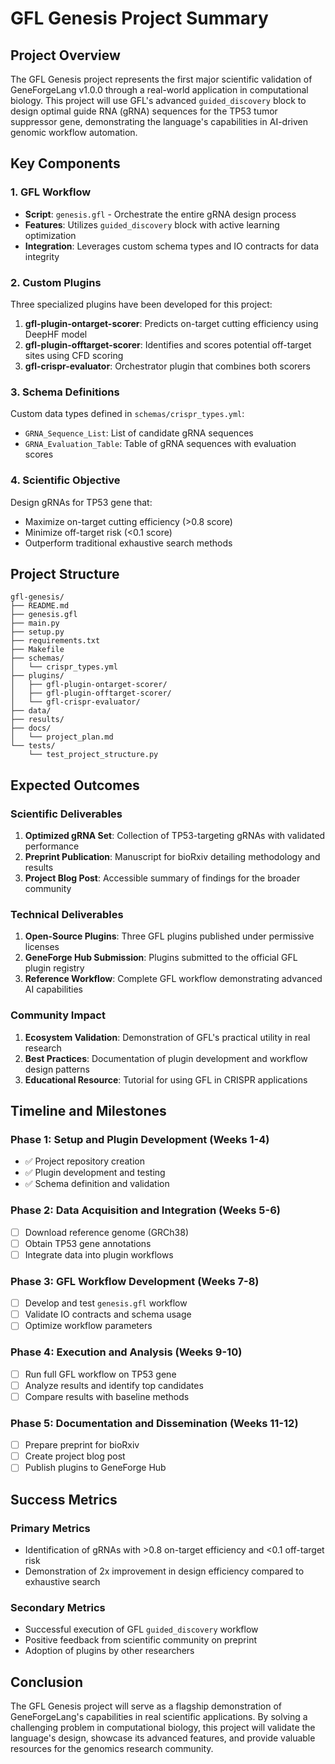 # GFL Genesis Project Summary

## Project Overview

The GFL Genesis project represents the first major scientific validation of GeneForgeLang v1.0.0 through a real-world application in computational biology. This project will use GFL's advanced `guided_discovery` block to design optimal guide RNA (gRNA) sequences for the TP53 tumor suppressor gene, demonstrating the language's capabilities in AI-driven genomic workflow automation.

## Key Components

### 1. GFL Workflow
- **Script**: `genesis.gfl` - Orchestrate the entire gRNA design process
- **Features**: Utilizes `guided_discovery` block with active learning optimization
- **Integration**: Leverages custom schema types and IO contracts for data integrity

### 2. Custom Plugins
Three specialized plugins have been developed for this project:

1. **gfl-plugin-ontarget-scorer**: Predicts on-target cutting efficiency using DeepHF model
2. **gfl-plugin-offtarget-scorer**: Identifies and scores potential off-target sites using CFD scoring
3. **gfl-crispr-evaluator**: Orchestrator plugin that combines both scorers

### 3. Schema Definitions
Custom data types defined in `schemas/crispr_types.yml`:
- `GRNA_Sequence_List`: List of candidate gRNA sequences
- `GRNA_Evaluation_Table`: Table of gRNA sequences with evaluation scores

### 4. Scientific Objective
Design gRNAs for TP53 gene that:
- Maximize on-target cutting efficiency (>0.8 score)
- Minimize off-target risk (<0.1 score)
- Outperform traditional exhaustive search methods

## Project Structure

```
gfl-genesis/
├── README.md
├── genesis.gfl
├── main.py
├── setup.py
├── requirements.txt
├── Makefile
├── schemas/
│   └── crispr_types.yml
├── plugins/
│   ├── gfl-plugin-ontarget-scorer/
│   ├── gfl-plugin-offtarget-scorer/
│   └── gfl-crispr-evaluator/
├── data/
├── results/
├── docs/
│   └── project_plan.md
└── tests/
    └── test_project_structure.py
```

## Expected Outcomes

### Scientific Deliverables
1. **Optimized gRNA Set**: Collection of TP53-targeting gRNAs with validated performance
2. **Preprint Publication**: Manuscript for bioRxiv detailing methodology and results
3. **Project Blog Post**: Accessible summary of findings for the broader community

### Technical Deliverables
1. **Open-Source Plugins**: Three GFL plugins published under permissive licenses
2. **GeneForge Hub Submission**: Plugins submitted to the official GFL plugin registry
3. **Reference Workflow**: Complete GFL workflow demonstrating advanced AI capabilities

### Community Impact
1. **Ecosystem Validation**: Demonstration of GFL's practical utility in real research
2. **Best Practices**: Documentation of plugin development and workflow design patterns
3. **Educational Resource**: Tutorial for using GFL in CRISPR applications

## Timeline and Milestones

### Phase 1: Setup and Plugin Development (Weeks 1-4)
- ✅ Project repository creation
- ✅ Plugin development and testing
- ✅ Schema definition and validation

### Phase 2: Data Acquisition and Integration (Weeks 5-6)
- [ ] Download reference genome (GRCh38)
- [ ] Obtain TP53 gene annotations
- [ ] Integrate data into plugin workflows

### Phase 3: GFL Workflow Development (Weeks 7-8)
- [ ] Develop and test `genesis.gfl` workflow
- [ ] Validate IO contracts and schema usage
- [ ] Optimize workflow parameters

### Phase 4: Execution and Analysis (Weeks 9-10)
- [ ] Run full GFL workflow on TP53 gene
- [ ] Analyze results and identify top candidates
- [ ] Compare results with baseline methods

### Phase 5: Documentation and Dissemination (Weeks 11-12)
- [ ] Prepare preprint for bioRxiv
- [ ] Create project blog post
- [ ] Publish plugins to GeneForge Hub

## Success Metrics

### Primary Metrics
- Identification of gRNAs with >0.8 on-target efficiency and <0.1 off-target risk
- Demonstration of 2x improvement in design efficiency compared to exhaustive search

### Secondary Metrics
- Successful execution of GFL `guided_discovery` workflow
- Positive feedback from scientific community on preprint
- Adoption of plugins by other researchers

## Conclusion

The GFL Genesis project will serve as a flagship demonstration of GeneForgeLang's capabilities in real scientific applications. By solving a challenging problem in computational biology, this project will validate the language's design, showcase its advanced features, and provide valuable resources for the genomics research community.